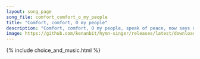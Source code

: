 ```yaml
---
layout: song_page
song_file: comfort_comfort_o_my_people
title: "Comfort, comfort, O my people"
description: "Comfort, comfort, O my people, speak of peace, now says our God. Comfort those who sit in darkness, mourning 'neath their sorrows' load.  Speak unto J... english christian 4part musicbyother textbyother"
image: https://github.com/kenanbit/hymn-singer/releases/latest/download/comfort_comfort_o_my_people-trad.png
---
```


{% include choice_and_music.html %}